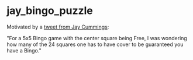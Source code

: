 # jay_bingo_puzzle

Motivated by a [tweet from Jay Cummings](https://x.com/LongFormMath/status/1873417624769699971):

"For a 5x5 Bingo game with the center square being Free, I was wondering how many of the 24 squares one has to have cover to be guaranteed you have a Bingo."
